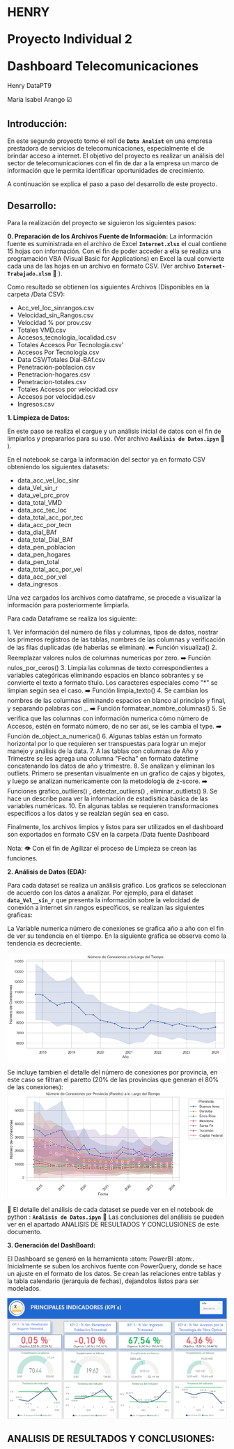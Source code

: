 
HENRY </p>
Proyecto Individual 2 </p>
Dashboard Telecomunicaciones
=======

Henry DataPT9 
</p>
Maria Isabel Arango ☑️ 
</p>

## Introducción:

En este segundo proyecto tomo el roll de **`Data Analist`** en una empresa prestadora de servicios de telecomunicaciones, especialmente el de brindar acceso a internet. 
El objetivo del proyecto es realizar un análisis del sector de telecomunicaciones con el fin de dar a la empresa un marco de información que le permita identificar oportunidades de crecimiento.

A continuación se explica el paso a paso del desarrollo de este proyecto.

## Desarrollo:
</p>
Para la realización del proyecto se siguieron los siguientes pasos:
</p>

**0. Preparación de los Archivos Fuente de Información:**
La información fuente es suministrada en el archivo de Excel  **`Internet.xlsx`** el cual contiene 15 hojas con información. Con el fin de poder acceder a ella se realiza una programación VBA (Visual Basic for Applications) en Excel la cual convierte cada una de las hojas en un archivo en formato CSV. (Ver archivo **`Internet-Trabajado.xlsm`** :eyes: ). 
</p>
Como resultado se obtienen los siguientes Archivos (Disponibles en la carpeta /Data CSV):
</p>

- Acc_vel_loc_sinrangos.csv
- Velocidad_sin_Rangos.csv
- Velocidad % por prov.csv
- Totales VMD.csv
- Accesos_tecnologia_localidad.csv
- Totales Accesos Por Tecnología.csv'
- Accesos Por Tecnología.csv
- Data CSV/Totales Dial-BAf.csv
- Penetración-poblacion.csv
- Penetracion-hogares.csv
- Penetracion-totales.csv
- Totales Accesos por velocidad.csv
- Accesos por velocidad.csv
- Ingresos.csv
  
</p>

**1. Limpieza de Datos:** </p>
   En este paso se realiza el cargue y un análisis inicial de datos con el fin de limpiarlos y prepararlos para su uso. (Ver archivo **`Análisis de Datos.ipyn`** :eyes: ).
   </p>
   En el notebook se carga la información del sector ya en formato CSV obteniendo los siguientes datasets:  </p>
   
- data_acc_vel_loc_sinr
- data_Vel_sin_r 
- data_vel_prc_prov
- data_total_VMD 
- data_acc_tec_loc
- data_total_acc_por_tec 
- data_acc_por_tecn 
- data_dial_BAf 
- data_total_Dial_BAf 
- data_pen_poblacion 
- data_pen_hogares 
- data_pen_total 
- data_total_acc_por_vel 
- data_acc_por_vel 
- data_ingresos 
</p>
Una vez cargados los archivos como dataframe, se procede a visualizar la información para posteriormente limpiarla. 
</p>

Para cada Dataframe se realiza los siguiente:
</p>
1. Ver información del número de filas y columnas, tipos de datos, nostrar los primeros registros de las tablas, nombres de las columnas y verificación de las filas duplicadas (de haberlas se eliminan).  ➡️ Función visualiza()
2. Reemplazar valores nulos de columnas numericas por zero. ➡️ Función nulos_por_ceros()
3. Limpia las columnas de texto correspondientes a variables categóricas eliminando espacios en blanco sobrantes y se convierte el texto a formato título. Los caracteres especiales como "*" se limpian según sea el caso. ➡️ Función limpia_texto()
4. Se cambian los nombres de las columnas eliminando espacios en blanco al principio y final, y separando palabras con _. ➡️ Función formatear_nombre_columnas()
5. Se verifica que las columnas con información numerica cómo número de Accesos, estén en formato número, de no ser asi, se les cambia el type.  ➡️ Función de_object_a_numerica()
6. Algunas tablas están un formato horizontal por lo que requieren ser transpuestas para lograr un mejor manejo y análisis de la data.
7. A las tablas con columnas de Año y Trimestre se les agrega una columna "Fecha" en formato datetime concatenando los datos de año y trimestre.
8. Se analizan y eliminan los outliets. Primero se presentan visualmente en un grafico de cajas y bigotes, y luego se analizan numericamente con la metodología de z-score. ➡️ Funciones grafico_outliers() , detectar_outliers() , eliminar_outliets()
9. Se hace un describe para ver la información de estadísitica básica de las variables numéricas.
10. En algunas tablas se requieren transformaciones especificos a los datos y se realzian según sea en caso.

Finalmente, los archivos limpios y listos para ser utilizados en el dashboard son exportados en formato CSV en la carpeta /Data fuente Dashboard

Nota:  👁️ Con el fin de Agilizar el proceso de Limpieza se crean las funciones.


</p>

**2. Análisis de Datos (EDA):**
</p>

Para cada dataset se realiza un análisis gráfico. Los graficos se seleccionan de acuerdo con los datos a analizar. 
Por ejemplo, para el dataset  **`data_Vel__sin_r`** que presenta la información sobre la velocidad de conexión a internet sin rangos específicos, se realizan las siguientes graficas:

La Variable numerica número de conexiones se grafica año a año con el fin de ver su tendencia en el tiempo. En la siguiente grafica se observa como la tendencia es decreciente.

<img src ="/Imagenes/Grafica Ejemplo 1.png">

</p>
Se incluye tambien el detalle del número de conexiones por provincia, en este caso se filtran el paretto (20% de las provincias que generan el 80% de las conexiones):

<img src ="/Imagenes/Grafica Ejemplo 2.png">

👀 El detalle del análisis de cada dataset se puede ver en el notebook de python : **`Análisis de Datos.ipyn`** 
👀 Las conclusiones del análisis se pueden ver en el apartado ANALISIS DE RESULTADOS Y CONCLUSIONES de este documento.


**3. Generación del DashBoard:**

El Dashboard se generó en la herramienta :atom: PowerBI :atom:. 
Inicialmente se suben los archivos fuente con PowerQuery, donde se hace un ajuste en el formato de los datos. 
Se crean las relaciones entre tablas y la tabla calendario (jerarquia de fechas), dejandolos listos para ser modelados.
 
<img src ="/Imagenes/Grafica 3.png">

## ANALISIS DE RESULTADOS Y CONCLUSIONES: 
   </p>

